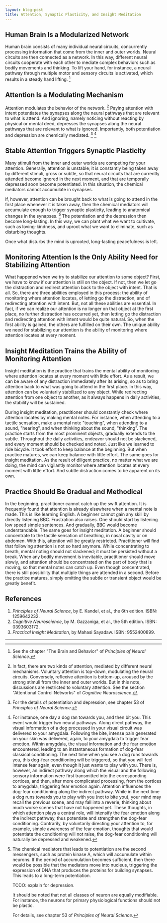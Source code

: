 ```yaml
---
layout: blog-post
title: Attention, Synaptic Plasticity, and Insight Meditation
---
```


## Human Brain Is a Modularized Network

Human brain consists of many individual neural circuits, concurrently processing information that come from the inner and outer worlds. Neural circuits are then connected as a network. In this way, different neural circuits cooperate with each other to mediate complex behaviors such as bodily movements and thinking. To lift your hand, for instance, a neural pathway through multiple motor and sensory circuits is activated, which results in a steady hand lifting. [^modularized-network]

  [^modularized-network]: See the chapter "The Brain and Behavior" of _Principles of Neural Science_.

## Attention Is a Modulating Mechanism

Attention modulates the behavior of the network. [^attention-types] Paying attention with intent potentiates the synapses along the neural pathways that are relevant to what is attend. And ignoring, namely noticing without reacting by physical or mental deed, depresses the synapses along the neural pathways that are relevant to what is ignored. Importantly, both potentiation and depression are chemically mediated. [^modulating-mechanism] [^modulation-instance]

  [^attention-types]: In fact, there are two kinds of attention, mediated by different neural mechanisms. Voluntary attention is top-down, modulating the neural circuits. Conversely, reflexive attention is bottom-up, aroused by the strong stimuli from the inner and outer worlds. But in this note, discussions are restricted to voluntary attention. See the section "Attentional Control Networks" of _Cognitive Neuroscience_.

  [^modulating-mechanism]: For the details of potentiation and depression, see chapter 53 of _Principles of Neural Science_.

  [^modulation-instance]: For instance, one day a dog ran towards you, and then bit you. This event would trigger two neural pathways. Along direct pathway, the visual information of a dog processed in your visual circuit was delivered to your amygdala. Following the bite, intense pain generated on your skin was delivered, again, to your amygdala to trigger fear emotion. Within amygdala, the visual information and the fear emotion encountered, leading to an instantaneous formation of dog-fear classical conditioning. The next time when you see a dog runs towards you, this dog-fear conditioning will be triggered, so that you will feel intense fear again, even though it just wants to play with you. There is, however, an indirect pathway along which the visual and the following sensory information were first transmitted into the corresponding cortices, and then, after more complicated processing, from the cortices to amygdala, triggering fear emotion again. Attention influences the dog-fear conditioning along the indirect pathway. While in the next time a dog runs towards you to play with you (not to bite you), your mind may recall the previous scene, and may fall into a reverie, thinking about much worse scenes that have not happened yet. These thoughts, in which attention plays a central role, will intensify the fear emotion along the indirect pathway, thus potentiate and strengthen the dog-fear conditioning. Contrarily, by voluntarily directing your attention to, for example, simple awareness of the fear emotion, thoughts that would potentiate the conditioning will not raise, the dog-fear conditioning will naturally be depressed and weakened.

## Stable Attention Triggers Synaptic Plasticity

Many stimuli from the inner and outer worlds are competing for your attention. Generally, attention is unstable; it is constantly being taken away by different stimuli, gross or subtle, so that neural circuits that are currently attended become ignored in the next moment, and that are temporally depressed soon become potentiated. In this situation, the chemical mediators cannot accumulate in synapses.

If, however, attention can be brought back to what is going to attend in the first place whenever it is taken away, then the chemical mediators will accumulate enough to trigger synaptic plasticity, leading to anatomical changes in the synapses. [^synaptic-plasticity] The potentiation and the depression then become long-lasting. In this way, we can plant what we want to cultivate, such as loving-kindness, and uproot what we want to eliminate, such as disturbing thoughts.

  [^synaptic-plasticity]: The chemical mediators that leads to potentiation are the second messengers, such as protein kinase A, which will accumulate within neurons. If the period of accumulation becomes sufficient, then there would be possible that the mediators move into nucleus, triggering the expression of DNA that produces the proteins for building synapses. This leads to a long-term potentiation.

      TODO: explain for depression.

      It should be noted that not all classes of neuron are equally modifiable. For instance, the neurons for primary physiological functions should not be plastic.

      For details, see chapter 53 of _Principles of Neural Science_.

Once what disturbs the mind is uprooted, long-lasting peacefulness is left.

## Monitoring Attention Is the Only Ability Need for Stabilizing Attention

What happened when we try to stabilize our attention to some object? First, we have to know if our attention is still on the object. If not, then we let go the distraction and redirect attention back to the object with intent. That is all. So, there are three abilities employed in this process: the ability of monitoring where attention locates, of letting go the distraction, and of redirecting attention with intent. But, not all these abilities are essential. In fact, if we can realize our attention is no longer on that object at the first place, no further distraction has occurred yet, then letting go the distraction and redirecting attention with intent would be quite natural. So, when the first ability is gained, the others are fulfilled on their own. The unique ability we need for stabilizing our attention is the ability of monitoring where attention locates at every moment.

## Insight Meditation Trains the Ability of Monitoring Attention

Insight meditation is the practice that trains the mental ability of monitoring where attention locates at every moment with little effort. As a result, we can be aware of any distraction immediately after its arising, so as to bring attention back to what was going to attend in the first place. In this way, attention can be voluntarily stabilized to any object. While redirecting attention from one object to another, as it always happens in daily activities, the stability will be sustained.

During insight meditation, practitioner should constantly check where attention locates by making mental notes. For instance, when attending to a tactile sensation, make a mental note "touching", when attending to a sound, "hearing", and when thinking about the sound, "thinking". The practice starts from the most prominent objects, gradually extends to the subtle. Throughout the daily activities, endeavor should not be slackened, and every moment should be checked and noted. Just like we learned to ride bicycle. It took effort to keep balance at the beginning. But when practice matures, we can keep balance with little effort. The same goes for insight meditation. As the result of diligent practice, no matter what we are doing, the mind can vigilantly monitor where attention locates at every moment with little effort. And subtle distraction comes to be apparent on its own.

## Practice Should Be Gradual and Methodical

In the beginning, practitioner cannot catch up the swift attention. It is frequently found that attention is already elsewhere when a mental note is made. This is like learning English. A beginner cannot gain any skill by directly listening BBC. Frustration also raises. One should start by listening low speed simple sentences. And gradually, BBC would become understandable. The same goes for insight meditation. A beginner should concentrate to the tactile sensation of breathing, in nasal cavity or on abdomen. With this, attention will be greatly restricted. Practitioner will find that following attention is not so hard anymore. While concentrating to breath, mental noting should not slackened; it must be persisted without a break. When any bodily movement is inevitable, practitioner should move slowly, and attention should be concentrated on the part of body that is moving, so that mental notes can catch up. Even though concentrated, there is still possibility that multiple things are attended in a second. Before the practice matures, simply omitting the subtle or transient object would be greatly benefit.

## References

1. _Principles of Neural Science_, by E. Kandel, et al., the 6th edition. ISBN: 1259642232.
1. _Cognitive Neuroscience_, by M. Gazzaniga, et al., the 5th edition. ISBN: 0393603172.
1. _Practical Insight Meditation_, by Mahasi Sayadaw. ISBN: 9552400899.

---
